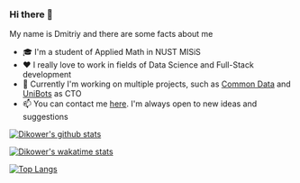 ### Hi there 👋
My name is Dmitriy and there are some facts about me
- 🎓 I'm a student of Applied Math in NUST MISiS
- ❤️ I really love to work in fields of Data Science and Full-Stack development
- 🚀 Currently I'm working on multiple projects, such as [Common Data](https://github.com/tpofd/common-data-app) 
and [UniBots](https://unibots-landing.now.sh/) as CTO
- 📫 You can contact me [here](https://t.me/Dikower). I'm always open to new ideas and suggestions


[![Dikower's github stats](https://github-readme-stats.vercel.app/api?username=Dikower&show_icons=true&theme=tokyonight)](https://github.com/anuraghazra/github-readme-stats)


[![Dikower's wakatime stats](https://github-readme-stats.vercel.app/api/wakatime?username=Dikower&theme=tokyonight)](https://github.com/anuraghazra/github-readme-stats)


[![Top Langs](https://github-readme-stats.vercel.app/api/top-langs/?username=Dikower&hide=jupyter%20notebook,css&langs_count=8&theme=tokyonight&layout=compact)](https://github.com/anuraghazra/github-readme-stats)
